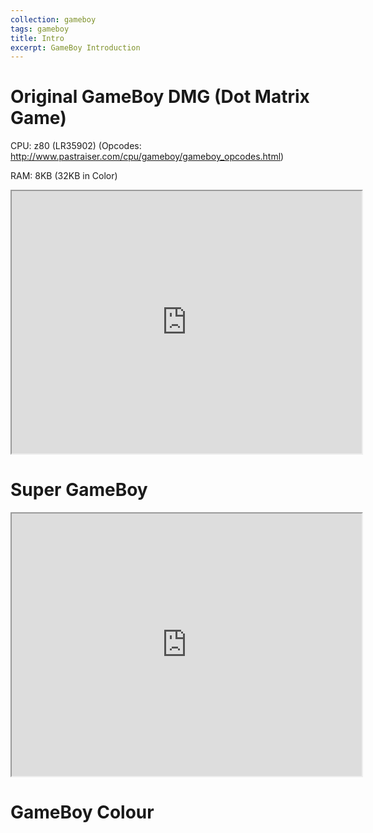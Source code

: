 ```yaml
---
collection: gameboy
tags: gameboy
title: Intro
excerpt: GameBoy Introduction
---
```


# Original GameBoy DMG (Dot Matrix Game)

CPU: z80 (LR35902) (Opcodes: http://www.pastraiser.com/cpu/gameboy/gameboy_opcodes.html)

RAM: 8KB (32KB in Color)

<iframe width="560" height="420" src="http://www.youtube.com/embed/2Mvb9olYVlg?color=white&theme=dark"></iframe>

# Super GameBoy
<iframe width="560" height="420" src="https://www.youtube.com/embed/qft4LBcOX3k?color=white&theme=dark"></iframe>

# GameBoy Colour
